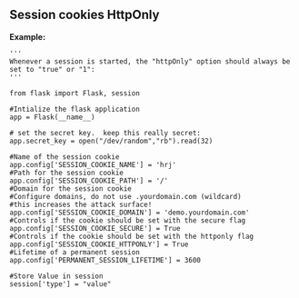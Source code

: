 
Session cookies HttpOnly
-------

**Example:**

	'''
	Whenever a session is started, the "httpOnly" option should always be set to "true" or "1":
	'''
	
	from flask import Flask, session

	#Intialize the flask application
	app = Flask(__name__)

	# set the secret key.  keep this really secret:
	app.secret_key = open("/dev/random","rb").read(32) 

	#Name of the session cookie
	app.config['SESSION_COOKIE_NAME'] = 'hrj'
	#Path for the session cookie
	app.config['SESSION_COOKIE_PATH'] = '/'
	#Domain for the session cookie
	#Configure domains, do not use .yourdomain.com (wildcard)
	#this increases the attack surface!
	app.config['SESSION_COOKIE_DOMAIN'] = 'demo.yourdomain.com'
	#Controls if the cookie should be set with the secure flag
	app.config['SESSION_COOKIE_SECURE'] = True
	#Controls if the cookie should be set with the httponly flag
	app.config['SESSION_COOKIE_HTTPONLY'] = True
	#Lifetime of a permanent session
	app.config['PERMANENT_SESSION_LIFETIME'] = 3600

	#Store Value in session
	session['type'] = "value"